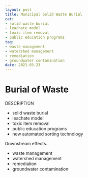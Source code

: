 ```yaml
--- 
layout: post 
title: Municipal Solid Waste Burial
cat: 
- solid waste burial
- leachate model
- toxic item removal
- public education programs
tag: 
- waste management
- watershed management
- remediation
- groundwater contamination
date: 2021-03-23 
--- 
```


Burial of Waste
============================================= 

DESCRIPTION

- solid waste burial
- leachate model
- toxic item removal
- public education programs
- new automated sorting technology

Downstream effects..

- waste management
- watershed management
- remediation
- groundwater contamination
